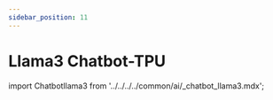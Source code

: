 ```yaml
---
sidebar_position: 11
---
```


# Llama3 Chatbot-TPU

import Chatbotllama3 from '../../../../common/ai/\_chatbot_llama3.mdx';

<Chatbotllama3 />
